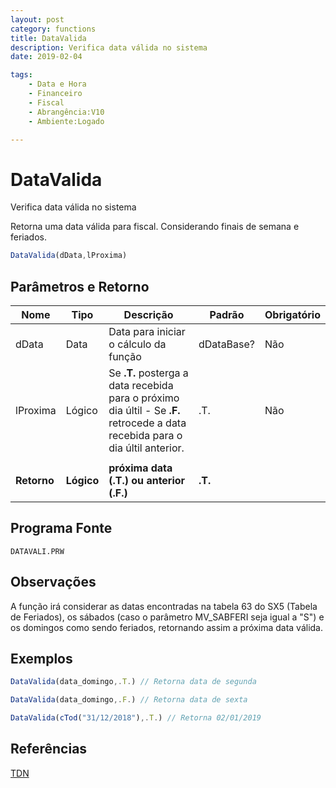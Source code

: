 ```yaml
---
layout: post
category: functions
title: DataValida
description: Verifica data válida no sistema
date: 2019-02-04

tags:
    - Data e Hora
    - Financeiro
    - Fiscal
    - Abrangência:V10
    - Ambiente:Logado

---
```

# DataValida

Verifica data válida no sistema

Retorna uma data válida para fiscal. Considerando finais de semana e feriados.

```js
DataValida(dData,lProxima)
```

## Parâmetros e Retorno

| Nome       | Tipo   | Descrição | Padrão | Obrigatório |
| ---------- | ------ | --------- | ------ | ----------- |
| dData      | Data   | Data para iniciar o cálculo da função | dDataBase? | Não |
| lProxima   | Lógico | Se **.T.** posterga a data recebida para o próximo dia últil - Se **.F.** retrocede a data recebida para o dia últil anterior. | .T. | Não |
||
| **Retorno**   | **Lógico** | **próxima data (.T.) ou anterior (.F.)** | **.T.** |  |

## Programa Fonte

    DATAVALI.PRW

## Observações

A função irá considerar as datas encontradas na tabela 63 do SX5 (Tabela de Feriados), os sábados (caso o parâmetro MV_SABFERI seja igual a "S") e os domingos como sendo feriados, retornando assim a próxima data válida.

## Exemplos

```js
DataValida(data_domingo,.T.) // Retorna data de segunda

DataValida(data_domingo,.F.) // Retorna data de sexta

DataValida(cTod("31/12/2018"),.T.) // Retorna 02/01/2019
```

## Referências

[TDN](http://tdn.totvs.com/pages/releaseview.action?pageId=6815098)

